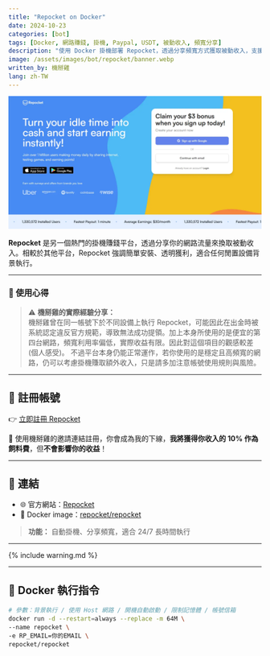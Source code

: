 ```yaml
---
title: "Repocket on Docker"
date: 2024-10-23
categories: [bot]
tags: [Docker, 網路賺錢, 掛機, Paypal, USDT, 被動收入, 頻寬分享]
description: "使用 Docker 掛機部署 Repocket，透過分享頻寬方式獲取被動收入，支援 Paypal 與 USDT 出金，是簡單易用的流量變現工具。"
image: /assets/images/bot/repocket/banner.webp
written_by: 機掰雞
lang: zh-TW
---
```


![Repocket 封面圖](/assets/images/bot/repocket/banner.webp)

**Repocket** 是另一個熱門的掛機賺錢平台，透過分享你的網路流量來換取被動收入。相較於其他平台，Repocket 強調簡單安裝、透明獲利，適合任何閒置設備背景執行。

---

### 🧪 使用心得

> ⚠️ **機掰雞的實際經驗分享：**  
> 機掰雞曾在同一帳號下於不同設備上執行 Repocket，可能因此在出金時被系統認定違反官方規範，導致無法成功提領。加上本身所使用的是便宜的第四台網路，頻寬利用率偏低，實際收益有限。因此對這個項目的觀感較差(個人感受)。 
> 不過平台本身仍能正常運作，若你使用的是穩定且高頻寬的網路，仍可以考慮掛機賺取額外收入，只是請多加注意帳號使用規則與風險。

---

## 📝 註冊帳號

👉 [立即註冊 Repocket](https://link.repocket.com/UWh3)

🎉 使用機掰雞的邀請連結註冊，你會成為我的下線，**我將獲得你收入的 10% 作為飼料費**，但**不會影響你的收益**！

---

## 🔗 連結

- 🌐 官方網站：[Repocket](https://repocket.co/)
- 🐳 Docker image：[repocket/repocket](https://hub.docker.com/r/repocket/repocket)
> **功能：** 自動掛機、分享頻寬，適合 24/7 長時間執行

---

{% include warning.md %}

---

## 🐳 Docker 執行指令

```bash
# 參數：背景執行 / 使用 Host 網路 / 開機自動啟動 / 限制記憶體 / 帳號信箱
docker run -d --restart=always --replace -m 64M \
--name repocket \
-e RP_EMAIL=你的EMAIL \
repocket/repocket
```
